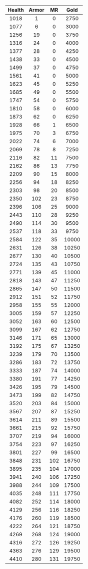 | Health | Armor | MR | Gold |
|:---:|:---:|:---:|:---:|
|1018|1|0|2750|
|1077|6|0|3000|
|1256|19|0|3750|
|1316|24|0|4000|
|1377|28|0|4250|
|1438|33|0|4500|
|1499|37|0|4750|
|1561|41|0|5000|
|1623|45|0|5250|
|1685|49|0|5500|
|1747|54|0|5750|
|1810|58|0|6000|
|1873|62|0|6250|
|1928|66|1|6500|
|1975|70|3|6750|
|2022|74|6|7000|
|2069|78|8|7250|
|2116|82|11|7500|
|2162|86|13|7750|
|2209|90|15|8000|
|2256|94|18|8250|
|2303|98|20|8500|
|2350|102|23|8750|
|2396|106|25|9000|
|2443|110|28|9250|
|2490|114|30|9500|
|2537|118|33|9750|
|2584|122|35|10000|
|2631|126|38|10250|
|2677|130|40|10500|
|2724|135|43|10750|
|2771|139|45|11000|
|2818|143|47|11250|
|2865|147|50|11500|
|2912|151|52|11750|
|2958|155|55|12000|
|3005|159|57|12250|
|3052|163|60|12500|
|3099|167|62|12750|
|3146|171|65|13000|
|3192|175|67|13250|
|3239|179|70|13500|
|3286|183|72|13750|
|3333|187|74|14000|
|3380|191|77|14250|
|3426|195|79|14500|
|3473|199|82|14750|
|3520|203|84|15000|
|3567|207|87|15250|
|3614|211|89|15500|
|3661|215|92|15750|
|3707|219|94|16000|
|3754|223|97|16250|
|3801|227|99|16500|
|3848|231|102|16750|
|3895|235|104|17000|
|3941|240|106|17250|
|3988|244|109|17500|
|4035|248|111|17750|
|4082|252|114|18000|
|4129|256|116|18250|
|4176|260|119|18500|
|4222|264|121|18750|
|4269|268|124|19000|
|4316|272|126|19250|
|4363|276|129|19500|
|4410|280|131|19750|
